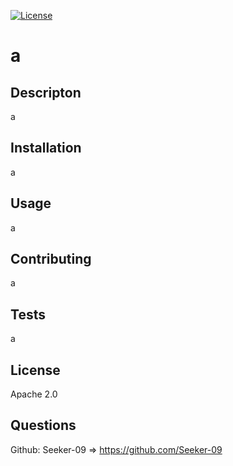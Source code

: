 
[![License](https://img.shields.io/badge/License-Apache_2.0-blue.svg)](https://opensource.org/licenses/Apache-2.0)

# a

## Descripton
a

## Installation
a

## Usage
a

## Contributing
a

## Tests
a

## License
Apache 2.0

## Questions
Github: Seeker-09 => https://github.com/Seeker-09
